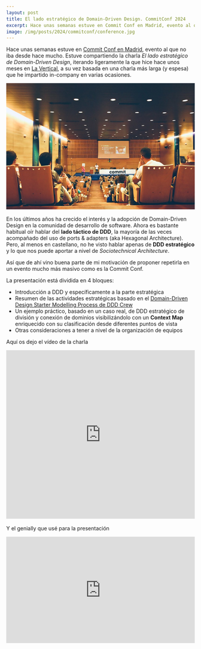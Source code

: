 ```yaml
---
layout: post
title: El lado estratégico de Domain-Driven Design. CommitConf 2024
excerpt: Hace unas semanas estuve en Commit Conf en Madrid, evento al que no iba desde hace 6 años. Estuve compartiendo la charla El lado estratégico de Domain-Driven Design
image: /img/posts/2024/commitconf/conference.jpg
---
```


Hace unas semanas estuve en [Commit Conf en Madrid](https://2024.commit-conf.com/), evento al que no iba desde hace mucho. Estuve compartiendo la charla *El lado estratégico de Domain-Driven Design*, iterando ligeramente la que hice hace unos meses en [La Vertical](https://www.linkedin.com/company/la-vertical/), a su vez basada en una charla más larga (y espesa) que he impartido in-company en varias ocasiones.

![Foto de la sala de conferencias del track 1 del evento](/img/posts/2024/commitconf/conference.jpg "En la foto se ven cabezas de la gente viéndolo y al fondo yo de pie en el escenario con la presentación en una pantalla grande")

En los últimos años ha crecido el interés y la adopción de Domain-Driven Design en la comunidad de desarrollo de software. Ahora es bastante habitual oír hablar del **lado táctico de DDD**, la mayoría de las veces acompañado del uso de ports & adapters (aka Hexagonal Architecture). Pero, al menos en castellano, no he visto hablar apenas de **DDD estratégico** y lo que nos puede aportar a nivel de *Sociotechnical Architecture*.

Así que de ahí vino buena parte de mi motivación de proponer repetirla en un evento mucho más masivo como es la Commit Conf.

La presentación está dividida en 4 bloques:
- Introducción a DDD y específicamente a la parte estratégica
- Resumen de las actividades estratégicas basado en el [Domain-Driven Design Starter Modelling Process de DDD Crew](https://github.com/ddd-crew/ddd-starter-modelling-process) 
- Un ejemplo práctico, basado en un caso real, de DDD estratégico de división y conexión de dominios visibilizándolo con un **Context Map** enriquecido con su clasificación desde diferentes puntos de vista
- Otras consideraciones a tener a nivel de la organización de equipos

Aquí os dejo el vídeo de la charla
<iframe width="100%" height="450" src="https://www.youtube.com/embed/IlbgE_g5JJQ" frameborder="0" allow="accelerometer; autoplay; encrypted-media; gyroscope; picture-in-picture" allowfullscreen></iframe>

Y el genially que usé para la presentación
<div style="width: 100%;"><div style="position: relative; padding-bottom: 56.25%; padding-top: 0; height: 0;"><iframe title="Commit Conf - El lado estratégico de DDD" frameborder="0" width="560" height="315" style="position: absolute; top: 0; left: 0; width: 100%; height: 100%;" src="https://view.genial.ly/65fc6aefab428e0014eadbf8" type="text/html" allowscriptaccess="always" allowfullscreen="true" scrolling="yes" allownetworking="all"></iframe> </div> </div>


